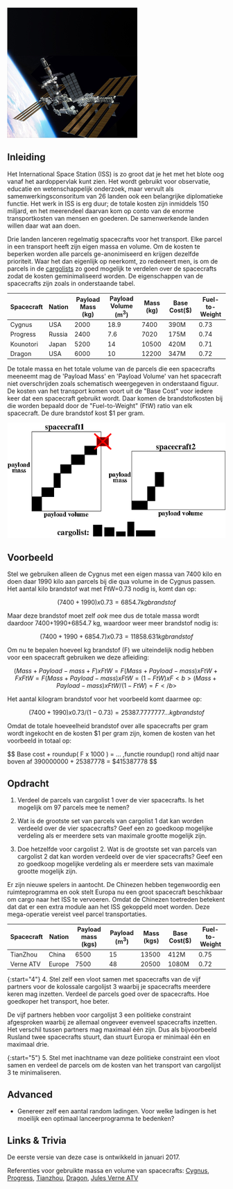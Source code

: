 ![Wo bleiben die Botschaften?](spacefreight.jpg)

## Inleiding

Het International Space Station (ISS) is zo groot dat je het met het blote oog vanaf het aardoppervlak kunt zien. Het wordt gebruikt voor observatie, educatie en wetenschappelijk onderzoek, maar vervult als samenwerkingsconsoritum van 26 landen ook een belangrijke diplomatieke functie. Het werk in ISS is erg duur; de totale kosten zijn inmiddels 150 miljard, en het meerendeel daarvan kom op conto van de enorme transportkosten van mensen en goederen. De samenwerkende landen willen daar wat aan doen.

Drie landen lanceren regelmatig spacecrafts voor het  transport. Elke parcel in een transport heeft zijn eigen massa en volume. Om de kosten te beperken worden alle parcels ge-anonimiseerd en krijgen dezelfde prioriteit. Waar het dan eigenlijk op neerkomt, zo redeneert men, is om de parcels in de [cargolists](CargoLists.zip) zo goed mogelijk te verdelen over de spacecrafts zodat de kosten geminimaliseerd worden. De eigenschappen van de spacecrafts zijn zoals in onderstaande tabel.

| Spacecraft | Nation | Payload Mass (kg) | Payload Volume (m<sup>3</sup>) | Mass (kg) | Base Cost($) | Fuel-to-Weight |
| --- | --- | --- | --- | --- | --- | --- |
| Cygnus | USA | 2000| 18.9| 7400| 390M| 0.73
| Progress | Russia | 2400 | 7.6 | 7020 | 175M | 0.74
| Kounotori | Japan | 5200 | 14 | 10500 | 420M | 0.71
| Dragon | USA | 6000 | 10 | 12200 | 347M | 0.72

De totale massa en het totale volume van de parcels die een spacecrafts meeneemt mag de 'Payload Mass' en 'Payload Volume' van het spacecraft niet overschrijden zoals schematisch weergegeven in onderstaand figuur. De kosten van het transport komen voort uit de "Base Cost" voor iedere keer dat een spacecraft gebruikt wordt. Daar komen de brandstofkosten bij die worden bepaald door de "Fuel-to-Weight" (FtW) ratio van elk spacecraft. De dure brandstof kost $1 per gram.

![](Spacefreight_pack.png)

## Voorbeeld

Stel we gebruiken alleen de Cygnus met een eigen massa van 7400 kilo en doen daar 1990 kilo aan parcels bij die qua volume in de Cygnus passen. Het aantal kilo brandstof wat met FtW=0.73 nodig is, komt dan op:

$$ (7400+1990) x 0.73 = 6854.7 kg brandstof $$

Maar deze brandstof moet zelf *ook* mee dus de totale massa wordt daardoor 7400+1990+6854.7 kg, waardoor weer meer brandstof nodig is:

$$ (7400+1990+6854.7) x 0.73 = 11858.631 kg brandstof $$

Om nu te bepalen hoeveel kg brandstof (F) we uiteindelijk nodig hebben voor een spacecraft gebruiken we deze afleiding:

$$
    (Mass + Payload-mass + F ) x FtW           = F
    (Mass + Payload-mass)      x FtW + F x FtW = F
    (Mass + Payload-mass)      x FtW           = (1-FtW) x F
    <b>(Mass + Payload-mass)      x FtW / (1-FtW) = F</b>
$$

Het aantal kilogram brandstof voor het voorbeeld komt daarmee op:

$$
    (7400 + 1990) x 0.73 / (1-0.73) = 25387.7777777... kg brandstof
$$

Omdat de totale hoeveelheid brandstof over alle spacecrafts per gram wordt ingekocht en de kosten $1 per gram zijn, komen de kosten van het voorbeeld in totaal op:

$$
    Base cost + roundup( F x 1000 ) = ...          ,functie roundup() rond altijd naar boven af
    390000000 +      25387778       = $415387778
$$

## Opdracht

1. Verdeel de parcels van cargolist 1 over de vier spacecrafts. Is het mogelijk om 97 parcels mee te nemen?


2. Wat is de grootste set van parcels van cargolist 1 dat kan worden verdeeld over de vier spacecrafts? Geef een zo goedkoop mogelijke verdeling als er meerdere sets van maximale grootte mogelijk zijn.


3. Doe hetzelfde voor cargolist 2. Wat is de grootste set van parcels van cargolist 2 dat kan worden verdeeld over de vier spacecrafts? Geef een zo goedkoop mogelijke verdeling als er meerdere sets van maximale grootte mogelijk zijn.


Er zijn nieuwe spelers in aantocht. De Chinezen hebben tegenwoordig een ruimteprogramma en ook stelt Europa nu een groot spacecraft beschikbaar om cargo naar het ISS te vervoeren. Omdat de Chinezen toetreden betekent dat dat er een extra module aan het ISS gekoppeld moet worden. Deze mega-operatie vereist veel parcel transportaties.

| Spacecraft | Nation | Payload mass (kgs) | Payload (m<sup>3</sup>) | Mass (kgs) | Base Cost($) | Fuel-to-Weight |
| --- | --- | --- | --- | --- | --- | --- |
| TianZhou | China | 6500 | 15 | 13500 | 412M | 0.75 |
| Verne ATV | Europe | 7500 | 48 | 20500 | 1080M | 0.72 |

{:start="4"}
4. Stel zelf een vloot samen met spacecrafts van de vijf partners voor de kolossale cargolijst 3 waarbij je spacecrafts meerdere keren mag inzetten. Verdeel de parcels goed over de spacecrafts. Hoe goedkoper het transport, hoe beter.


De vijf partners hebben voor cargolijst 3 een politieke constraint afgesproken waarbij ze allemaal ongeveer evenveel spacecrafts inzetten. Het verschil tussen partners mag maximaal één zijn. Dus als bijvoorbeeld Rusland twee spacecrafts stuurt, dan stuurt Europa er minimaal één en maximaal drie. 

{:start="5"}
5. Stel met inachtname van deze politieke constraint een vloot samen en verdeel de parcels om de kosten van het transport van cargolijst 3 te minimaliseren.

## Advanced

* Genereer zelf een aantal random ladingen. Voor welke ladingen is het moeilijk een optimaal lanceerprogramma te bedenken?


## Links & Trivia

De eerste versie van deze case is ontwikkeld in januari 2017.

Referenties voor gebruikte massa en volume van spacecrafts: [Cygnus](https://en.wikipedia.org/wiki/Cygnus_(spacecraft)), 
[Progress](https://en.wikipedia.org/wiki/Progress_(spacecraft)),
[Tianzhou](https://en.wikipedia.org/wiki/Tianzhou_(spacecraft)),
[Dragon](https://en.wikipedia.org/wiki/SpaceX_Dragon),
[Jules Verne ATV](http://www.spaceflight101.net/atv-spacecraft-information.html)
